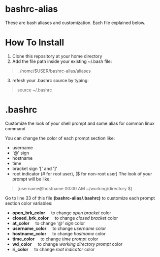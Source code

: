# bashrc-alias

These are bash aliases and customization. Each file explained below.

# How To Install
1. Clone this repository at your home directory
2. Add the file path inside your existing ~/.bash file:
> . /home/$USER/bashrc-alias/aliases
3. refesh your .bashrc source by typing:
> source ~/.bashrc


# .bashrc

Customize the look of your shell prompt and some alias for common linux command

You can change the color of each prompt section like:
- username
- '@' sign
- hostname
- time
- bracket sign '[' and ']'
- root indicator (# for root user), ($ for non-root user)
The look of your prompt will be like:
> [username@hostname 00:00 AM ~/working/directory $]

Go to line 33 of this file <b>(bashrc-alias/.bashrc)</b> to customize each prompt section color variables:

- <b>open_brk_color</b>&nbsp;&nbsp;&nbsp;&nbsp;&nbsp;to change <i>open bracket</i> color
- <b>closed_brk_color</b>&nbsp;&nbsp;&nbsp;&nbsp;&nbsp;to change <i>closed bracket</i> color
- <b>at_color</b>&nbsp;&nbsp;&nbsp;&nbsp;&nbsp;to change <i>'@' sign</i> color
- <b>username_color</b>&nbsp;&nbsp;&nbsp;&nbsp;&nbsp;to change <i>username</i> color
- <b>hostname_color</b>&nbsp;&nbsp;&nbsp;&nbsp;&nbsp;to change <i>hostname</i> color
- <b>time_color</b>&nbsp;&nbsp;&nbsp;&nbsp;&nbsp;to change <i>time prompt</i> color
- <b>wd_color</b>&nbsp;&nbsp;&nbsp;&nbsp;&nbsp;to change <i>working directory prompt</i> color
- <b>ri_color</b>&nbsp;&nbsp;&nbsp;&nbsp;&nbsp;to change <i>root indicator</i> color


